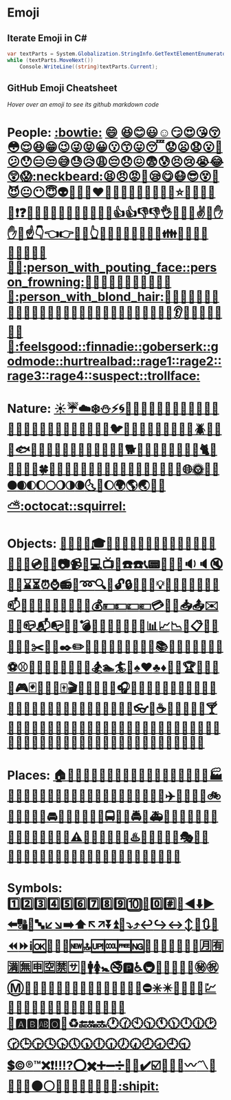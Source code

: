 # Emoji

## Iterate Emoji in C#

```cs
var textParts = System.Globalization.StringInfo.GetTextElementEnumerator(emojis);
while (textParts.MoveNext())
    Console.WriteLine((string)textParts.Current);
```

## GitHub Emoji Cheatsheet

_Hover over an emoji to see its github markdown code_

# People: [:bowtie:]("#" ":bowtie:") [:smile:]("#" ":smile:") [:laughing:]("#" ":laughing:")[:blush:]("#" ":blush:")[:smiley:]("#" ":smiley:")[:relaxed:]("#" ":relaxed:")[:smirk:]("#" ":smirk:")[:heart_eyes:]("#" ":heart_eyes:")[:kissing_heart:]("#" ":kissing_heart:")[:kissing_closed_eyes:]("#" ":kissing_closed_eyes:")[:flushed:]("#" ":flushed:")[:relieved:]("#" ":relieved:")[:satisfied:]("#" ":satisfied:")[:grin:]("#" ":grin:")[:wink:]("#" ":wink:")[:stuck_out_tongue_winking_eye:]("#" ":stuck_out_tongue_winking_eye:")[:stuck_out_tongue_closed_eyes:]("#" ":stuck_out_tongue_closed_eyes:")[:grinning:]("#" ":grinning:")[:kissing:]("#" ":kissing:")[:kissing_smiling_eyes:]("#" ":kissing_smiling_eyes:")[:stuck_out_tongue:]("#" ":stuck_out_tongue:")[:sleeping:]("#" ":sleeping:")[:worried:]("#" ":worried:")[:frowning:]("#" ":frowning:")[:anguished:]("#" ":anguished:")[:open_mouth:]("#" ":open_mouth:")[:grimacing:]("#" ":grimacing:")[:confused:]("#" ":confused:")[:hushed:]("#" ":hushed:")[:expressionless:]("#" ":expressionless:")[:unamused:]("#" ":unamused:")[:sweat_smile:]("#" ":sweat_smile:")[:sweat:]("#" ":sweat:")[:disappointed_relieved:]("#" ":disappointed_relieved:")[:weary:]("#" ":weary:")[:pensive:]("#" ":pensive:")[:disappointed:]("#" ":disappointed:")[:confounded:]("#" ":confounded:")[:fearful:]("#" ":fearful:")[:cold_sweat:]("#" ":cold_sweat:")[:persevere:]("#" ":persevere:")[:cry:]("#" ":cry:")[:sob:]("#" ":sob:")[:joy:]("#" ":joy:")[:astonished:]("#" ":astonished:")[:scream:]("#" ":scream:")[:neckbeard:]("#" ":neckbeard:")[:tired_face:]("#" ":tired_face:")[:angry:]("#" ":angry:")[:rage:]("#" ":rage:")[:triumph:]("#" ":triumph:")[:sleepy:]("#" ":sleepy:")[:yum:]("#" ":yum:")[:mask:]("#" ":mask:")[:sunglasses:]("#" ":sunglasses:")[:dizzy_face:]("#" ":dizzy_face:")[:imp:]("#" ":imp:")[:smiling_imp:]("#" ":smiling_imp:")[:neutral_face:]("#" ":neutral_face:")[:no_mouth:]("#" ":no_mouth:")[:innocent:]("#" ":innocent:")[:alien:]("#" ":alien:")[:yellow_heart:]("#" ":yellow_heart:")[:blue_heart:]("#" ":blue_heart:")[:purple_heart:]("#" ":purple_heart:")[:heart:]("#" ":heart:")[:green_heart:]("#" ":green_heart:")[:broken_heart:]("#" ":broken_heart:")[:heartbeat:]("#" ":heartbeat:")[:heartpulse:]("#" ":heartpulse:")[:two_hearts:]("#" ":two_hearts:")[:revolving_hearts:]("#" ":revolving_hearts:")[:cupid:]("#" ":cupid:")[:sparkling_heart:]("#" ":sparkling_heart:")[:sparkles:]("#" ":sparkles:")[:star:]("#" ":star:")[:star2:]("#" ":star2:")[:dizzy:]("#" ":dizzy:")[:boom:]("#" ":boom:")[:collision:]("#" ":collision:")[:anger:]("#" ":anger:")[:exclamation:]("#" ":exclamation:")[:question:]("#" ":question:")[:grey_exclamation:]("#" ":grey_exclamation:")[:grey_question:]("#" ":grey_question:")[:zzz:]("#" ":zzz:")[:dash:]("#" ":dash:")[:sweat_drops:]("#" ":sweat_drops:")[:notes:]("#" ":notes:")[:musical_note:]("#" ":musical_note:")[:fire:]("#" ":fire:")[:hankey:]("#" ":hankey:")[:poop:]("#" ":poop:")[:shit:]("#" ":shit:")[:+1:]("#" ":+1:")[:thumbsup:]("#" ":thumbsup:")[:-1:]("#" ":-1:")[:thumbsdown:]("#" ":thumbsdown:")[:ok_hand:]("#" ":ok_hand:")[:punch:]("#" ":punch:")[:facepunch:]("#" ":facepunch:")[:fist:]("#" ":fist:")[:v:]("#" ":v:")[:wave:]("#" ":wave:")[:hand:]("#" ":hand:")[:raised_hand:]("#" ":raised_hand:")[:open_hands:]("#" ":open_hands:")[:point_up:]("#" ":point_up:")[:point_down:]("#" ":point_down:")[:point_left:]("#" ":point_left:")[:point_right:]("#" ":point_right:")[:raised_hands:]("#" ":raised_hands:")[:pray:]("#" ":pray:")[:point_up_2:]("#" ":point_up_2:")[:clap:]("#" ":clap:")[:muscle:]("#" ":muscle:")[:metal:]("#" ":metal:")[:fu:]("#" ":fu:")[:walking:]("#" ":walking:")[:runner:]("#" ":runner:")[:running:]("#" ":running:")[:couple:]("#" ":couple:")[:family:]("#" ":family:")[:two_men_holding_hands:]("#" ":two_men_holding_hands:")[:two_women_holding_hands:]("#" ":two_women_holding_hands:")[:dancer:]("#" ":dancer:")[:dancers:]("#" ":dancers:")[:ok_woman:]("#" ":ok_woman:")[:no_good:]("#" ":no_good:")[:information_desk_person:]("#" ":information_desk_person:")[:raising_hand:]("#" ":raising_hand:")[:bride_with_veil:]("#" ":bride_with_veil:")[:person_with_pouting_face:]("#" ":person_with_pouting_face:")[:person_frowning:]("#" ":person_frowning:")[:bow:]("#" ":bow:")[:couple_with_heart:]("#" ":couple_with_heart:")[:massage:]("#" ":massage:")[:haircut:]("#" ":haircut:")[:nail_care:]("#" ":nail_care:")[:boy:]("#" ":boy:")[:girl:]("#" ":girl:")[:woman:]("#" ":woman:")[:man:]("#" ":man:")[:baby:]("#" ":baby:")[:older_woman:]("#" ":older_woman:")[:older_man:]("#" ":older_man:")[:person_with_blond_hair:]("#" ":person_with_blond_hair:")[:man_with_gua_pi_mao:]("#" ":man_with_gua_pi_mao:")[:man_with_turban:]("#" ":man_with_turban:")[:construction_worker:]("#" ":construction_worker:")[:cop:]("#" ":cop:")[:angel:]("#" ":angel:")[:princess:]("#" ":princess:")[:smiley_cat:]("#" ":smiley_cat:")[:smile_cat:]("#" ":smile_cat:")[:heart_eyes_cat:]("#" ":heart_eyes_cat:")[:kissing_cat:]("#" ":kissing_cat:")[:smirk_cat:]("#" ":smirk_cat:")[:scream_cat:]("#" ":scream_cat:")[:crying_cat_face:]("#" ":crying_cat_face:")[:joy_cat:]("#" ":joy_cat:")[:pouting_cat:]("#" ":pouting_cat:")[:japanese_ogre:]("#" ":japanese_ogre:")[:japanese_goblin:]("#" ":japanese_goblin:")[:see_no_evil:]("#" ":see_no_evil:")[:hear_no_evil:]("#" ":hear_no_evil:")[:speak_no_evil:]("#" ":speak_no_evil:")[:guardsman:]("#" ":guardsman:")[:skull:]("#" ":skull:")[:feet:]("#" ":feet:")[:lips:]("#" ":lips:")[:kiss:]("#" ":kiss:")[:droplet:]("#" ":droplet:")[:ear:]("#" ":ear:")[:eyes:]("#" ":eyes:")[:nose:]("#" ":nose:")[:tongue:]("#" ":tongue:")[:love_letter:]("#" ":love_letter:")[:bust_in_silhouette:]("#" ":bust_in_silhouette:")[:busts_in_silhouette:]("#" ":busts_in_silhouette:")[:speech_balloon:]("#" ":speech_balloon:")[:thought_balloon:]("#" ":thought_balloon:")[:feelsgood:]("#" ":feelsgood:")[:finnadie:]("#" ":finnadie:")[:goberserk:]("#" ":goberserk:")[:godmode:]("#" ":godmode:")[:hurtrealbad:]("#" ":hurtrealbad:")[:rage1:]("#" ":rage1:")[:rage2:]("#" ":rage2:")[:rage3:]("#" ":rage3:")[:rage4:]("#" ":rage4:")[:suspect:]("#" ":suspect:")[:trollface:]("#" ":trollface:")

# Nature: [:sunny:]("#" ":sunny:")[:umbrella:]("#" ":umbrella:")[:cloud:]("#" ":cloud:")[:snowflake:]("#" ":snowflake:")[:snowman:]("#" ":snowman:")[:zap:]("#" ":zap:")[:cyclone:]("#" ":cyclone:")[:foggy:]("#" ":foggy:")[:ocean:]("#" ":ocean:")[:cat:]("#" ":cat:")[:dog:]("#" ":dog:")[:mouse:]("#" ":mouse:")[:hamster:]("#" ":hamster:")[:rabbit:]("#" ":rabbit:")[:wolf:]("#" ":wolf:")[:frog:]("#" ":frog:")[:tiger:]("#" ":tiger:")[:koala:]("#" ":koala:")[:bear:]("#" ":bear:")[:pig:]("#" ":pig:")[:pig_nose:]("#" ":pig_nose:")[:cow:]("#" ":cow:")[:boar:]("#" ":boar:")[:monkey_face:]("#" ":monkey_face:")[:monkey:]("#" ":monkey:")[:horse:]("#" ":horse:")[:racehorse:]("#" ":racehorse:")[:camel:]("#" ":camel:")[:sheep:]("#" ":sheep:")[:elephant:]("#" ":elephant:")[:panda_face:]("#" ":panda_face:")[:snake:]("#" ":snake:")[:bird:]("#" ":bird:")[:baby_chick:]("#" ":baby_chick:")[:hatched_chick:]("#" ":hatched_chick:")[:hatching_chick:]("#" ":hatching_chick:")[:chicken:]("#" ":chicken:")[:penguin:]("#" ":penguin:")[:turtle:]("#" ":turtle:")[:bug:]("#" ":bug:")[:honeybee:]("#" ":honeybee:")[:ant:]("#" ":ant:")[:beetle:]("#" ":beetle:")[:snail:]("#" ":snail:")[:octopus:]("#" ":octopus:")[:tropical_fish:]("#" ":tropical_fish:")[:fish:]("#" ":fish:")[:whale:]("#" ":whale:")[:whale2:]("#" ":whale2:")[:dolphin:]("#" ":dolphin:")[:cow2:]("#" ":cow2:")[:ram:]("#" ":ram:")[:rat:]("#" ":rat:")[:water_buffalo:]("#" ":water_buffalo:")[:tiger2:]("#" ":tiger2:")[:rabbit2:]("#" ":rabbit2:")[:dragon:]("#" ":dragon:")[:goat:]("#" ":goat:")[:rooster:]("#" ":rooster:")[:dog2:]("#" ":dog2:")[:pig2:]("#" ":pig2:")[:mouse2:]("#" ":mouse2:")[:ox:]("#" ":ox:")[:dragon_face:]("#" ":dragon_face:")[:blowfish:]("#" ":blowfish:")[:crocodile:]("#" ":crocodile:")[:dromedary_camel:]("#" ":dromedary_camel:")[:leopard:]("#" ":leopard:")[:cat2:]("#" ":cat2:")[:poodle:]("#" ":poodle:")[:paw_prints:]("#" ":paw_prints:")[:bouquet:]("#" ":bouquet:")[:cherry_blossom:]("#" ":cherry_blossom:")[:tulip:]("#" ":tulip:")[:four_leaf_clover:]("#" ":four_leaf_clover:")[:rose:]("#" ":rose:")[:sunflower:]("#" ":sunflower:")[:hibiscus:]("#" ":hibiscus:")[:maple_leaf:]("#" ":maple_leaf:")[:leaves:]("#" ":leaves:")[:fallen_leaf:]("#" ":fallen_leaf:")[:herb:]("#" ":herb:")[:mushroom:]("#" ":mushroom:")[:cactus:]("#" ":cactus:")[:palm_tree:]("#" ":palm_tree:")[:evergreen_tree:]("#" ":evergreen_tree:")[:deciduous_tree:]("#" ":deciduous_tree:")[:chestnut:]("#" ":chestnut:")[:seedling:]("#" ":seedling:")[:blossom:]("#" ":blossom:")[:ear_of_rice:]("#" ":ear_of_rice:")[:shell:]("#" ":shell:")[:globe_with_meridians:]("#" ":globe_with_meridians:")[:sun_with_face:]("#" ":sun_with_face:")[:full_moon_with_face:]("#" ":full_moon_with_face:")[:new_moon_with_face:]("#" ":new_moon_with_face:")[:new_moon:]("#" ":new_moon:")[:waxing_crescent_moon:]("#" ":waxing_crescent_moon:")[:first_quarter_moon:]("#" ":first_quarter_moon:")[:waxing_gibbous_moon:]("#" ":waxing_gibbous_moon:")[:full_moon:]("#" ":full_moon:")[:waning_gibbous_moon:]("#" ":waning_gibbous_moon:")[:last_quarter_moon:]("#" ":last_quarter_moon:")[:waning_crescent_moon:]("#" ":waning_crescent_moon:")[:last_quarter_moon_with_face:]("#" ":last_quarter_moon_with_face:")[:first_quarter_moon_with_face:]("#" ":first_quarter_moon_with_face:")[:moon:]("#" ":moon:")[:earth_africa:]("#" ":earth_africa:")[:earth_americas:]("#" ":earth_americas:")[:earth_asia:]("#" ":earth_asia:")[:volcano:]("#" ":volcano:")[:milky_way:]("#" ":milky_way:")[:partly_sunny:]("#" ":partly_sunny:")[:octocat:]("#" ":octocat:")[:squirrel:]("#" ":squirrel:")

# Objects: [:bamboo:]("#" ":bamboo:")[:gift_heart:]("#" ":gift_heart:")[:dolls:]("#" ":dolls:")[:school_satchel:]("#" ":school_satchel:")[:mortar_board:]("#" ":mortar_board:")[:flags:]("#" ":flags:")[:fireworks:]("#" ":fireworks:")[:sparkler:]("#" ":sparkler:")[:wind_chime:]("#" ":wind_chime:")[:rice_scene:]("#" ":rice_scene:")[:jack_o_lantern:]("#" ":jack_o_lantern:")[:ghost:]("#" ":ghost:")[:santa:]("#" ":santa:")[:christmas_tree:]("#" ":christmas_tree:")[:gift:]("#" ":gift:")[:bell:]("#" ":bell:")[:no_bell:]("#" ":no_bell:")[:tanabata_tree:]("#" ":tanabata_tree:")[:tada:]("#" ":tada:")[:confetti_ball:]("#" ":confetti_ball:")[:balloon:]("#" ":balloon:")[:crystal_ball:]("#" ":crystal_ball:")[:cd:]("#" ":cd:")[:dvd:]("#" ":dvd:")[:floppy_disk:]("#" ":floppy_disk:")[:camera:]("#" ":camera:")[:video_camera:]("#" ":video_camera:")[:movie_camera:]("#" ":movie_camera:")[:computer:]("#" ":computer:")[:tv:]("#" ":tv:")[:iphone:]("#" ":iphone:")[:phone:]("#" ":phone:")[:telephone:]("#" ":telephone:")[:telephone_receiver:]("#" ":telephone_receiver:")[:pager:]("#" ":pager:")[:fax:]("#" ":fax:")[:minidisc:]("#" ":minidisc:")[:vhs:]("#" ":vhs:")[:sound:]("#" ":sound:")[:speaker:]("#" ":speaker:")[:mute:]("#" ":mute:")[:loudspeaker:]("#" ":loudspeaker:")[:mega:]("#" ":mega:")[:hourglass:]("#" ":hourglass:")[:hourglass_flowing_sand:]("#" ":hourglass_flowing_sand:")[:alarm_clock:]("#" ":alarm_clock:")[:watch:]("#" ":watch:")[:radio:]("#" ":radio:")[:satellite:]("#" ":satellite:")[:loop:]("#" ":loop:")[:mag:]("#" ":mag:")[:mag_right:]("#" ":mag_right:")[:unlock:]("#" ":unlock:")[:lock:]("#" ":lock:")[:lock_with_ink_pen:]("#" ":lock_with_ink_pen:")[:closed_lock_with_key:]("#" ":closed_lock_with_key:")[:key:]("#" ":key:")[:bulb:]("#" ":bulb:")[:flashlight:]("#" ":flashlight:")[:high_brightness:]("#" ":high_brightness:")[:low_brightness:]("#" ":low_brightness:")[:electric_plug:]("#" ":electric_plug:")[:battery:]("#" ":battery:")[:calling:]("#" ":calling:")[:email:]("#" ":email:")[:mailbox:]("#" ":mailbox:")[:postbox:]("#" ":postbox:")[:bath:]("#" ":bath:")[:bathtub:]("#" ":bathtub:")[:shower:]("#" ":shower:")[:toilet:]("#" ":toilet:")[:wrench:]("#" ":wrench:")[:nut_and_bolt:]("#" ":nut_and_bolt:")[:hammer:]("#" ":hammer:")[:seat:]("#" ":seat:")[:moneybag:]("#" ":moneybag:")[:yen:]("#" ":yen:")[:dollar:]("#" ":dollar:")[:pound:]("#" ":pound:")[:euro:]("#" ":euro:")[:credit_card:]("#" ":credit_card:")[:money_with_wings:]("#" ":money_with_wings:")[:e-mail:]("#" ":e-mail:")[:inbox_tray:]("#" ":inbox_tray:")[:outbox_tray:]("#" ":outbox_tray:")[:envelope:]("#" ":envelope:")[:incoming_envelope:]("#" ":incoming_envelope:")[:postal_horn:]("#" ":postal_horn:")[:mailbox_closed:]("#" ":mailbox_closed:")[:mailbox_with_mail:]("#" ":mailbox_with_mail:")[:mailbox_with_no_mail:]("#" ":mailbox_with_no_mail:")[:door:]("#" ":door:")[:smoking:]("#" ":smoking:")[:bomb:]("#" ":bomb:")[:gun:]("#" ":gun:")[:hocho:]("#" ":hocho:")[:pill:]("#" ":pill:")[:syringe:]("#" ":syringe:")[:page_facing_up:]("#" ":page_facing_up:")[:page_with_curl:]("#" ":page_with_curl:")[:bookmark_tabs:]("#" ":bookmark_tabs:")[:bar_chart:]("#" ":bar_chart:")[:chart_with_upwards_trend:]("#" ":chart_with_upwards_trend:")[:chart_with_downwards_trend:]("#" ":chart_with_downwards_trend:")[:scroll:]("#" ":scroll:")[:clipboard:]("#" ":clipboard:")[:calendar:]("#" ":calendar:")[:date:]("#" ":date:")[:card_index:]("#" ":card_index:")[:file_folder:]("#" ":file_folder:")[:open_file_folder:]("#" ":open_file_folder:")[:scissors:]("#" ":scissors:")[:pushpin:]("#" ":pushpin:")[:paperclip:]("#" ":paperclip:")[:black_nib:]("#" ":black_nib:")[:pencil2:]("#" ":pencil2:")[:straight_ruler:]("#" ":straight_ruler:")[:triangular_ruler:]("#" ":triangular_ruler:")[:closed_book:]("#" ":closed_book:")[:green_book:]("#" ":green_book:")[:blue_book:]("#" ":blue_book:")[:orange_book:]("#" ":orange_book:")[:notebook:]("#" ":notebook:")[:notebook_with_decorative_cover:]("#" ":notebook_with_decorative_cover:")[:ledger:]("#" ":ledger:")[:books:]("#" ":books:")[:bookmark:]("#" ":bookmark:")[:name_badge:]("#" ":name_badge:")[:microscope:]("#" ":microscope:")[:telescope:]("#" ":telescope:")[:newspaper:]("#" ":newspaper:")[:football:]("#" ":football:")[:basketball:]("#" ":basketball:")[:soccer:]("#" ":soccer:")[:baseball:]("#" ":baseball:")[:tennis:]("#" ":tennis:")[:8ball:]("#" ":8ball:")[:rugby_football:]("#" ":rugby_football:")[:bowling:]("#" ":bowling:")[:golf:]("#" ":golf:")[:mountain_bicyclist:]("#" ":mountain_bicyclist:")[:bicyclist:]("#" ":bicyclist:")[:horse_racing:]("#" ":horse_racing:")[:snowboarder:]("#" ":snowboarder:")[:swimmer:]("#" ":swimmer:")[:surfer:]("#" ":surfer:")[:ski:]("#" ":ski:")[:spades:]("#" ":spades:")[:hearts:]("#" ":hearts:")[:clubs:]("#" ":clubs:")[:diamonds:]("#" ":diamonds:")[:gem:]("#" ":gem:")[:ring:]("#" ":ring:")[:trophy:]("#" ":trophy:")[:musical_score:]("#" ":musical_score:")[:musical_keyboard:]("#" ":musical_keyboard:")[:violin:]("#" ":violin:")[:space_invader:]("#" ":space_invader:")[:video_game:]("#" ":video_game:")[:black_joker:]("#" ":black_joker:")[:flower_playing_cards:]("#" ":flower_playing_cards:")[:game_die:]("#" ":game_die:")[:dart:]("#" ":dart:")[:mahjong:]("#" ":mahjong:")[:clapper:]("#" ":clapper:")[:memo:]("#" ":memo:")[:pencil:]("#" ":pencil:")[:book:]("#" ":book:")[:art:]("#" ":art:")[:microphone:]("#" ":microphone:")[:headphones:]("#" ":headphones:")[:trumpet:]("#" ":trumpet:")[:saxophone:]("#" ":saxophone:")[:guitar:]("#" ":guitar:")[:shoe:]("#" ":shoe:")[:sandal:]("#" ":sandal:")[:high_heel:]("#" ":high_heel:")[:lipstick:]("#" ":lipstick:")[:boot:]("#" ":boot:")[:shirt:]("#" ":shirt:")[:tshirt:]("#" ":tshirt:")[:necktie:]("#" ":necktie:")[:womans_clothes:]("#" ":womans_clothes:")[:dress:]("#" ":dress:")[:running_shirt_with_sash:]("#" ":running_shirt_with_sash:")[:jeans:]("#" ":jeans:")[:kimono:]("#" ":kimono:")[:bikini:]("#" ":bikini:")[:ribbon:]("#" ":ribbon:")[:tophat:]("#" ":tophat:")[:crown:]("#" ":crown:")[:womans_hat:]("#" ":womans_hat:")[:mans_shoe:]("#" ":mans_shoe:")[:closed_umbrella:]("#" ":closed_umbrella:")[:briefcase:]("#" ":briefcase:")[:handbag:]("#" ":handbag:")[:pouch:]("#" ":pouch:")[:purse:]("#" ":purse:")[:eyeglasses:]("#" ":eyeglasses:")[:fishing_pole_and_fish:]("#" ":fishing_pole_and_fish:")[:coffee:]("#" ":coffee:")[:tea:]("#" ":tea:")[:sake:]("#" ":sake:")[:baby_bottle:]("#" ":baby_bottle:")[:beer:]("#" ":beer:")[:beers:]("#" ":beers:")[:cocktail:]("#" ":cocktail:")[:tropical_drink:]("#" ":tropical_drink:")[:wine_glass:]("#" ":wine_glass:")[:fork_and_knife:]("#" ":fork_and_knife:")[:pizza:]("#" ":pizza:")[:hamburger:]("#" ":hamburger:")[:fries:]("#" ":fries:")[:poultry_leg:]("#" ":poultry_leg:")[:meat_on_bone:]("#" ":meat_on_bone:")[:spaghetti:]("#" ":spaghetti:")[:curry:]("#" ":curry:")[:fried_shrimp:]("#" ":fried_shrimp:")[:bento:]("#" ":bento:")[:sushi:]("#" ":sushi:")[:fish_cake:]("#" ":fish_cake:")[:rice_ball:]("#" ":rice_ball:")[:rice_cracker:]("#" ":rice_cracker:")[:rice:]("#" ":rice:")[:ramen:]("#" ":ramen:")[:stew:]("#" ":stew:")[:oden:]("#" ":oden:")[:dango:]("#" ":dango:")[:egg:]("#" ":egg:")[:bread:]("#" ":bread:")[:doughnut:]("#" ":doughnut:")[:custard:]("#" ":custard:")[:icecream:]("#" ":icecream:")[:ice_cream:]("#" ":ice_cream:")[:shaved_ice:]("#" ":shaved_ice:")[:birthday:]("#" ":birthday:")[:cake:]("#" ":cake:")[:cookie:]("#" ":cookie:")[:chocolate_bar:]("#" ":chocolate_bar:")[:candy:]("#" ":candy:")[:lollipop:]("#" ":lollipop:")[:honey_pot:]("#" ":honey_pot:")[:apple:]("#" ":apple:")[:green_apple:]("#" ":green_apple:")[:tangerine:]("#" ":tangerine:")[:lemon:]("#" ":lemon:")[:cherries:]("#" ":cherries:")[:grapes:]("#" ":grapes:")[:watermelon:]("#" ":watermelon:")[:strawberry:]("#" ":strawberry:")[:peach:]("#" ":peach:")[:melon:]("#" ":melon:")[:banana:]("#" ":banana:")[:pear:]("#" ":pear:")[:pineapple:]("#" ":pineapple:")[:sweet_potato:]("#" ":sweet_potato:")[:eggplant:]("#" ":eggplant:")[:tomato:]("#" ":tomato:")[:corn:]("#" ":corn:")

# Places: [:house:]("#" ":house:")[:house_with_garden:]("#" ":house_with_garden:")[:school:]("#" ":school:")[:office:]("#" ":office:")[:post_office:]("#" ":post_office:")[:hospital:]("#" ":hospital:")[:bank:]("#" ":bank:")[:convenience_store:]("#" ":convenience_store:")[:love_hotel:]("#" ":love_hotel:")[:hotel:]("#" ":hotel:")[:wedding:]("#" ":wedding:")[:church:]("#" ":church:")[:department_store:]("#" ":department_store:")[:european_post_office:]("#" ":european_post_office:")[:city_sunrise:]("#" ":city_sunrise:")[:city_sunset:]("#" ":city_sunset:")[:japanese_castle:]("#" ":japanese_castle:")[:european_castle:]("#" ":european_castle:")[:tent:]("#" ":tent:")[:factory:]("#" ":factory:")[:tokyo_tower:]("#" ":tokyo_tower:")[:japan:]("#" ":japan:")[:mount_fuji:]("#" ":mount_fuji:")[:sunrise_over_mountains:]("#" ":sunrise_over_mountains:")[:sunrise:]("#" ":sunrise:")[:stars:]("#" ":stars:")[:statue_of_liberty:]("#" ":statue_of_liberty:")[:bridge_at_night:]("#" ":bridge_at_night:")[:carousel_horse:]("#" ":carousel_horse:")[:rainbow:]("#" ":rainbow:")[:ferris_wheel:]("#" ":ferris_wheel:")[:fountain:]("#" ":fountain:")[:roller_coaster:]("#" ":roller_coaster:")[:ship:]("#" ":ship:")[:speedboat:]("#" ":speedboat:")[:boat:]("#" ":boat:")[:sailboat:]("#" ":sailboat:")[:rowboat:]("#" ":rowboat:")[:anchor:]("#" ":anchor:")[:rocket:]("#" ":rocket:")[:airplane:]("#" ":airplane:")[:helicopter:]("#" ":helicopter:")[:steam_locomotive:]("#" ":steam_locomotive:")[:tram:]("#" ":tram:")[:mountain_railway:]("#" ":mountain_railway:")[:bike:]("#" ":bike:")[:aerial_tramway:]("#" ":aerial_tramway:")[:suspension_railway:]("#" ":suspension_railway:")[:mountain_cableway:]("#" ":mountain_cableway:")[:tractor:]("#" ":tractor:")[:blue_car:]("#" ":blue_car:")[:oncoming_automobile:]("#" ":oncoming_automobile:")[:car:]("#" ":car:")[:red_car:]("#" ":red_car:")[:taxi:]("#" ":taxi:")[:oncoming_taxi:]("#" ":oncoming_taxi:")[:articulated_lorry:]("#" ":articulated_lorry:")[:bus:]("#" ":bus:")[:oncoming_bus:]("#" ":oncoming_bus:")[:rotating_light:]("#" ":rotating_light:")[:police_car:]("#" ":police_car:")[:oncoming_police_car:]("#" ":oncoming_police_car:")[:fire_engine:]("#" ":fire_engine:")[:ambulance:]("#" ":ambulance:")[:minibus:]("#" ":minibus:")[:truck:]("#" ":truck:")[:train:]("#" ":train:")[:station:]("#" ":station:")[:train2:]("#" ":train2:")[:bullettrain_front:]("#" ":bullettrain_front:")[:bullettrain_side:]("#" ":bullettrain_side:")[:light_rail:]("#" ":light_rail:")[:monorail:]("#" ":monorail:")[:railway_car:]("#" ":railway_car:")[:trolleybus:]("#" ":trolleybus:")[:ticket:]("#" ":ticket:")[:fuelpump:]("#" ":fuelpump:")[:vertical_traffic_light:]("#" ":vertical_traffic_light:")[:traffic_light:]("#" ":traffic_light:")[:warning:]("#" ":warning:")[:construction:]("#" ":construction:")[:beginner:]("#" ":beginner:")[:atm:]("#" ":atm:")[:slot_machine:]("#" ":slot_machine:")[:busstop:]("#" ":busstop:")[:barber:]("#" ":barber:")[:hotsprings:]("#" ":hotsprings:")[:checkered_flag:]("#" ":checkered_flag:")[:crossed_flags:]("#" ":crossed_flags:")[:izakaya_lantern:]("#" ":izakaya_lantern:")[:moyai:]("#" ":moyai:")[:circus_tent:]("#" ":circus_tent:")[:performing_arts:]("#" ":performing_arts:")[:round_pushpin:]("#" ":round_pushpin:")[:triangular_flag_on_post:]("#" ":triangular_flag_on_post:")[:jp:]("#" ":jp:")[:kr:]("#" ":kr:")[:cn:]("#" ":cn:")[:us:]("#" ":us:")[:fr:]("#" ":fr:")[:es:]("#" ":es:")[:it:]("#" ":it:")[:ru:]("#" ":ru:")[:gb:]("#" ":gb:")[:uk:]("#" ":uk:")[:de:]("#" ":de:")

# Symbols: [:one:]("#" ":one:")[:two:]("#" ":two:")[:three:]("#" ":three:")[:four:]("#" ":four:")[:five:]("#" ":five:")[:six:]("#" ":six:")[:seven:]("#" ":seven:")[:eight:]("#" ":eight:")[:nine:]("#" ":nine:")[:keycap_ten:]("#" ":keycap_ten:")[:1234:]("#" ":1234:")[:zero:]("#" ":zero:")[:hash:]("#" ":hash:")[:symbols:]("#" ":symbols:")[:arrow_backward:]("#" ":arrow_backward:")[:arrow_down:]("#" ":arrow_down:")[:arrow_forward:]("#" ":arrow_forward:")[:arrow_left:]("#" ":arrow_left:")[:capital_abcd:]("#" ":capital_abcd:")[:abcd:]("#" ":abcd:")[:abc:]("#" ":abc:")[:arrow_lower_left:]("#" ":arrow_lower_left:")[:arrow_lower_right:]("#" ":arrow_lower_right:")[:arrow_right:]("#" ":arrow_right:")[:arrow_up:]("#" ":arrow_up:")[:arrow_upper_left:]("#" ":arrow_upper_left:")[:arrow_upper_right:]("#" ":arrow_upper_right:")[:arrow_double_down:]("#" ":arrow_double_down:")[:arrow_double_up:]("#" ":arrow_double_up:")[:arrow_down_small:]("#" ":arrow_down_small:")[:arrow_heading_down:]("#" ":arrow_heading_down:")[:arrow_heading_up:]("#" ":arrow_heading_up:")[:leftwards_arrow_with_hook:]("#" ":leftwards_arrow_with_hook:")[:arrow_right_hook:]("#" ":arrow_right_hook:")[:left_right_arrow:]("#" ":left_right_arrow:")[:arrow_up_down:]("#" ":arrow_up_down:")[:arrow_up_small:]("#" ":arrow_up_small:")[:arrows_clockwise:]("#" ":arrows_clockwise:")[:arrows_counterclockwise:]("#" ":arrows_counterclockwise:")[:rewind:]("#" ":rewind:")[:fast_forward:]("#" ":fast_forward:")[:information_source:]("#" ":information_source:")[:ok:]("#" ":ok:")[:twisted_rightwards_arrows:]("#" ":twisted_rightwards_arrows:")[:repeat:]("#" ":repeat:")[:repeat_one:]("#" ":repeat_one:")[:new:]("#" ":new:")[:top:]("#" ":top:")[:up:]("#" ":up:")[:cool:]("#" ":cool:")[:free:]("#" ":free:")[:ng:]("#" ":ng:")[:cinema:]("#" ":cinema:")[:koko:]("#" ":koko:")[:signal_strength:]("#" ":signal_strength:")[:u5272:]("#" ":u5272:")[:u5408:]("#" ":u5408:")[:u55b6:]("#" ":u55b6:")[:u6307:]("#" ":u6307:")[:u6708:]("#" ":u6708:")[:u6709:]("#" ":u6709:")[:u6e80:]("#" ":u6e80:")[:u7121:]("#" ":u7121:")[:u7533:]("#" ":u7533:")[:u7a7a:]("#" ":u7a7a:")[:u7981:]("#" ":u7981:")[:sa:]("#" ":sa:")[:restroom:]("#" ":restroom:")[:mens:]("#" ":mens:")[:womens:]("#" ":womens:")[:baby_symbol:]("#" ":baby_symbol:")[:no_smoking:]("#" ":no_smoking:")[:parking:]("#" ":parking:")[:wheelchair:]("#" ":wheelchair:")[:metro:]("#" ":metro:")[:baggage_claim:]("#" ":baggage_claim:")[:accept:]("#" ":accept:")[:wc:]("#" ":wc:")[:potable_water:]("#" ":potable_water:")[:put_litter_in_its_place:]("#" ":put_litter_in_its_place:")[:secret:]("#" ":secret:")[:congratulations:]("#" ":congratulations:")[:m:]("#" ":m:")[:passport_control:]("#" ":passport_control:")[:left_luggage:]("#" ":left_luggage:")[:customs:]("#" ":customs:")[:ideograph_advantage:]("#" ":ideograph_advantage:")[:cl:]("#" ":cl:")[:sos:]("#" ":sos:")[:id:]("#" ":id:")[:no_entry_sign:]("#" ":no_entry_sign:")[:underage:]("#" ":underage:")[:no_mobile_phones:]("#" ":no_mobile_phones:")[:do_not_litter:]("#" ":do_not_litter:")[:non-potable_water:]("#" ":non-potable_water:")[:no_bicycles:]("#" ":no_bicycles:")[:no_pedestrians:]("#" ":no_pedestrians:")[:children_crossing:]("#" ":children_crossing:")[:no_entry:]("#" ":no_entry:")[:eight_spoked_asterisk:]("#" ":eight_spoked_asterisk:")[:eight_pointed_black_star:]("#" ":eight_pointed_black_star:")[:heart_decoration:]("#" ":heart_decoration:")[:vs:]("#" ":vs:")[:vibration_mode:]("#" ":vibration_mode:")[:mobile_phone_off:]("#" ":mobile_phone_off:")[:chart:]("#" ":chart:")[:currency_exchange:]("#" ":currency_exchange:")[:aries:]("#" ":aries:")[:taurus:]("#" ":taurus:")[:gemini:]("#" ":gemini:")[:cancer:]("#" ":cancer:")[:leo:]("#" ":leo:")[:virgo:]("#" ":virgo:")[:libra:]("#" ":libra:")[:scorpius:]("#" ":scorpius:")[:sagittarius:]("#" ":sagittarius:")[:capricorn:]("#" ":capricorn:")[:aquarius:]("#" ":aquarius:")[:pisces:]("#" ":pisces:")[:ophiuchus:]("#" ":ophiuchus:")[:six_pointed_star:]("#" ":six_pointed_star:")[:negative_squared_cross_mark:]("#" ":negative_squared_cross_mark:")[:a:]("#" ":a:")[:b:]("#" ":b:")[:ab:]("#" ":ab:")[:o2:]("#" ":o2:")[:diamond_shape_with_a_dot_inside:]("#" ":diamond_shape_with_a_dot_inside:")[:recycle:]("#" ":recycle:")[:end:]("#" ":end:")[:on:]("#" ":on:")[:soon:]("#" ":soon:")[:clock1:]("#" ":clock1:")[:clock130:]("#" ":clock130:")[:clock10:]("#" ":clock10:")[:clock1030:]("#" ":clock1030:")[:clock11:]("#" ":clock11:")[:clock1130:]("#" ":clock1130:")[:clock12:]("#" ":clock12:")[:clock1230:]("#" ":clock1230:")[:clock2:]("#" ":clock2:")[:clock230:]("#" ":clock230:")[:clock3:]("#" ":clock3:")[:clock330:]("#" ":clock330:")[:clock4:]("#" ":clock4:")[:clock430:]("#" ":clock430:")[:clock5:]("#" ":clock5:")[:clock530:]("#" ":clock530:")[:clock6:]("#" ":clock6:")[:clock630:]("#" ":clock630:")[:clock7:]("#" ":clock7:")[:clock730:]("#" ":clock730:")[:clock8:]("#" ":clock8:")[:clock830:]("#" ":clock830:")[:clock9:]("#" ":clock9:")[:clock930:]("#" ":clock930:")[:heavy_dollar_sign:]("#" ":heavy_dollar_sign:")[:copyright:]("#" ":copyright:")[:registered:]("#" ":registered:")[:tm:]("#" ":tm:")[:x:]("#" ":x:")[:heavy_exclamation_mark:]("#" ":heavy_exclamation_mark:")[:bangbang:]("#" ":bangbang:")[:interrobang:]("#" ":interrobang:")[:o:]("#" ":o:")[:heavy_multiplication_x:]("#" ":heavy_multiplication_x:")[:heavy_plus_sign:]("#" ":heavy_plus_sign:")[:heavy_minus_sign:]("#" ":heavy_minus_sign:")[:heavy_division_sign:]("#" ":heavy_division_sign:")[:white_flower:]("#" ":white_flower:")[:100:]("#" ":100:")[:heavy_check_mark:]("#" ":heavy_check_mark:")[:ballot_box_with_check:]("#" ":ballot_box_with_check:")[:radio_button:]("#" ":radio_button:")[:link:]("#" ":link:")[:curly_loop:]("#" ":curly_loop:")[:wavy_dash:]("#" ":wavy_dash:")[:part_alternation_mark:]("#" ":part_alternation_mark:")[:trident:]("#" ":trident:")[:white_check_mark:]("#" ":white_check_mark:")[:black_square_button:]("#" ":black_square_button:")[:white_square_button:]("#" ":white_square_button:")[:black_circle:]("#" ":black_circle:")[:white_circle:]("#" ":white_circle:")[:red_circle:]("#" ":red_circle:")[:large_blue_circle:]("#" ":large_blue_circle:")[:large_blue_diamond:]("#" ":large_blue_diamond:")[:large_orange_diamond:]("#" ":large_orange_diamond:")[:small_blue_diamond:]("#" ":small_blue_diamond:")[:small_orange_diamond:]("#" ":small_orange_diamond:")[:small_red_triangle:]("#" ":small_red_triangle:")[:small_red_triangle_down:]("#" ":small_red_triangle_down:")[:shipit:]("#" ":shipit:")
